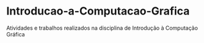 # Introducao-a-Computacao-Grafica
Atividades e trabalhos realizados na disciplina de Introdução à Computação Gráfica
